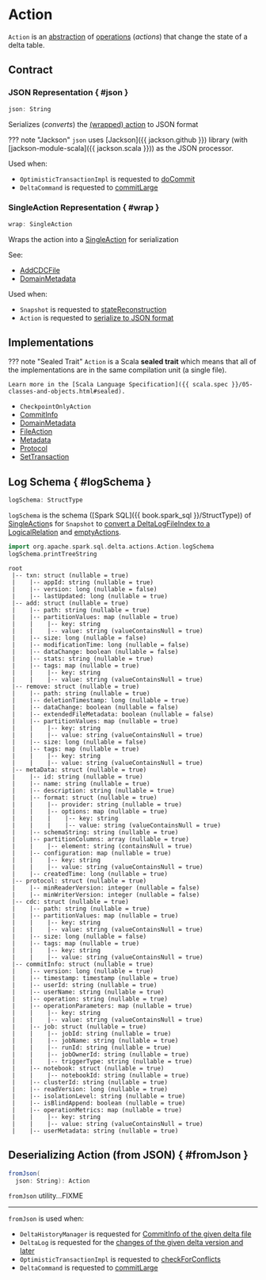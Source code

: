 # Action

`Action` is an [abstraction](#contract) of [operations](#implementations) (_actions_) that change the state of a delta table.

## Contract

### JSON Representation { #json }

```scala
json: String
```

Serializes (_converts_) the [(wrapped) action](#wrap) to JSON format

??? note "Jackson"
    `json` uses [Jackson]({{ jackson.github }}) library (with [jackson-module-scala]({{ jackson.scala }})) as the JSON processor.

Used when:

* `OptimisticTransactionImpl` is requested to [doCommit](OptimisticTransactionImpl.md#doCommit)
* `DeltaCommand` is requested to [commitLarge](commands/DeltaCommand.md#commitLarge)

### SingleAction Representation { #wrap }

```scala
wrap: SingleAction
```

Wraps the action into a [SingleAction](SingleAction.md) for serialization

See:

* [AddCDCFile](AddCDCFile.md#wrap)
* [DomainMetadata](DomainMetadata.md#wrap)

Used when:

* `Snapshot` is requested to [stateReconstruction](Snapshot.md#stateReconstruction)
* `Action` is requested to [serialize to JSON format](#json)

## Implementations

??? note "Sealed Trait"
    `Action` is a Scala **sealed trait** which means that all of the implementations are in the same compilation unit (a single file).

    Learn more in the [Scala Language Specification]({{ scala.spec }}/05-classes-and-objects.html#sealed).

* `CheckpointOnlyAction`
* [CommitInfo](CommitInfo.md)
* [DomainMetadata](DomainMetadata.md)
* [FileAction](FileAction.md)
* [Metadata](Metadata.md)
* [Protocol](Protocol.md)
* [SetTransaction](SetTransaction.md)

## Log Schema { #logSchema }

```scala
logSchema: StructType
```

`logSchema` is the schema ([Spark SQL]({{ book.spark_sql }}/StructType)) of [SingleAction](SingleAction.md)s for `Snapshot` to [convert a DeltaLogFileIndex to a LogicalRelation](Snapshot.md#indexToRelation) and [emptyActions](Snapshot.md#emptyActions).

```scala
import org.apache.spark.sql.delta.actions.Action.logSchema
logSchema.printTreeString
```

```text
root
 |-- txn: struct (nullable = true)
 |    |-- appId: string (nullable = true)
 |    |-- version: long (nullable = false)
 |    |-- lastUpdated: long (nullable = true)
 |-- add: struct (nullable = true)
 |    |-- path: string (nullable = true)
 |    |-- partitionValues: map (nullable = true)
 |    |    |-- key: string
 |    |    |-- value: string (valueContainsNull = true)
 |    |-- size: long (nullable = false)
 |    |-- modificationTime: long (nullable = false)
 |    |-- dataChange: boolean (nullable = false)
 |    |-- stats: string (nullable = true)
 |    |-- tags: map (nullable = true)
 |    |    |-- key: string
 |    |    |-- value: string (valueContainsNull = true)
 |-- remove: struct (nullable = true)
 |    |-- path: string (nullable = true)
 |    |-- deletionTimestamp: long (nullable = true)
 |    |-- dataChange: boolean (nullable = false)
 |    |-- extendedFileMetadata: boolean (nullable = false)
 |    |-- partitionValues: map (nullable = true)
 |    |    |-- key: string
 |    |    |-- value: string (valueContainsNull = true)
 |    |-- size: long (nullable = false)
 |    |-- tags: map (nullable = true)
 |    |    |-- key: string
 |    |    |-- value: string (valueContainsNull = true)
 |-- metaData: struct (nullable = true)
 |    |-- id: string (nullable = true)
 |    |-- name: string (nullable = true)
 |    |-- description: string (nullable = true)
 |    |-- format: struct (nullable = true)
 |    |    |-- provider: string (nullable = true)
 |    |    |-- options: map (nullable = true)
 |    |    |    |-- key: string
 |    |    |    |-- value: string (valueContainsNull = true)
 |    |-- schemaString: string (nullable = true)
 |    |-- partitionColumns: array (nullable = true)
 |    |    |-- element: string (containsNull = true)
 |    |-- configuration: map (nullable = true)
 |    |    |-- key: string
 |    |    |-- value: string (valueContainsNull = true)
 |    |-- createdTime: long (nullable = true)
 |-- protocol: struct (nullable = true)
 |    |-- minReaderVersion: integer (nullable = false)
 |    |-- minWriterVersion: integer (nullable = false)
 |-- cdc: struct (nullable = true)
 |    |-- path: string (nullable = true)
 |    |-- partitionValues: map (nullable = true)
 |    |    |-- key: string
 |    |    |-- value: string (valueContainsNull = true)
 |    |-- size: long (nullable = false)
 |    |-- tags: map (nullable = true)
 |    |    |-- key: string
 |    |    |-- value: string (valueContainsNull = true)
 |-- commitInfo: struct (nullable = true)
 |    |-- version: long (nullable = true)
 |    |-- timestamp: timestamp (nullable = true)
 |    |-- userId: string (nullable = true)
 |    |-- userName: string (nullable = true)
 |    |-- operation: string (nullable = true)
 |    |-- operationParameters: map (nullable = true)
 |    |    |-- key: string
 |    |    |-- value: string (valueContainsNull = true)
 |    |-- job: struct (nullable = true)
 |    |    |-- jobId: string (nullable = true)
 |    |    |-- jobName: string (nullable = true)
 |    |    |-- runId: string (nullable = true)
 |    |    |-- jobOwnerId: string (nullable = true)
 |    |    |-- triggerType: string (nullable = true)
 |    |-- notebook: struct (nullable = true)
 |    |    |-- notebookId: string (nullable = true)
 |    |-- clusterId: string (nullable = true)
 |    |-- readVersion: long (nullable = true)
 |    |-- isolationLevel: string (nullable = true)
 |    |-- isBlindAppend: boolean (nullable = true)
 |    |-- operationMetrics: map (nullable = true)
 |    |    |-- key: string
 |    |    |-- value: string (valueContainsNull = true)
 |    |-- userMetadata: string (nullable = true)
```

## Deserializing Action (from JSON) { #fromJson }

```scala
fromJson(
  json: String): Action
```

`fromJson` utility...FIXME

---

`fromJson` is used when:

* `DeltaHistoryManager` is requested for [CommitInfo of the given delta file](DeltaHistoryManager.md#getCommitInfo)
* `DeltaLog` is requested for the [changes of the given delta version and later](DeltaLog.md#getChanges)
* `OptimisticTransactionImpl` is requested to [checkForConflicts](OptimisticTransactionImpl.md#checkForConflicts)
* `DeltaCommand` is requested to [commitLarge](commands/DeltaCommand.md#commitLarge)
